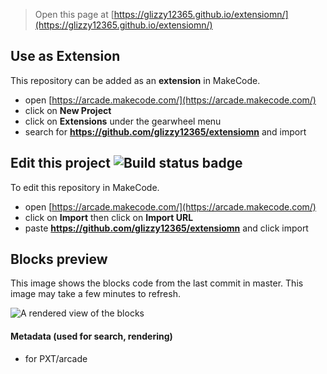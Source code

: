  


> Open this page at [https://glizzy12365.github.io/extensiomn/](https://glizzy12365.github.io/extensiomn/)

## Use as Extension

This repository can be added as an **extension** in MakeCode.

* open [https://arcade.makecode.com/](https://arcade.makecode.com/)
* click on **New Project**
* click on **Extensions** under the gearwheel menu
* search for **https://github.com/glizzy12365/extensiomn** and import

## Edit this project ![Build status badge](https://github.com/glizzy12365/extensiomn/workflows/MakeCode/badge.svg)

To edit this repository in MakeCode.

* open [https://arcade.makecode.com/](https://arcade.makecode.com/)
* click on **Import** then click on **Import URL**
* paste **https://github.com/glizzy12365/extensiomn** and click import

## Blocks preview

This image shows the blocks code from the last commit in master.
This image may take a few minutes to refresh.

![A rendered view of the blocks](https://github.com/glizzy12365/extensiomn/raw/master/.github/makecode/blocks.png)

#### Metadata (used for search, rendering)

* for PXT/arcade
<script src="https://makecode.com/gh-pages-embed.js"></script><script>makeCodeRender("{{ site.makecode.home_url }}", "{{ site.github.owner_name }}/{{ site.github.repository_name }}");</script>

